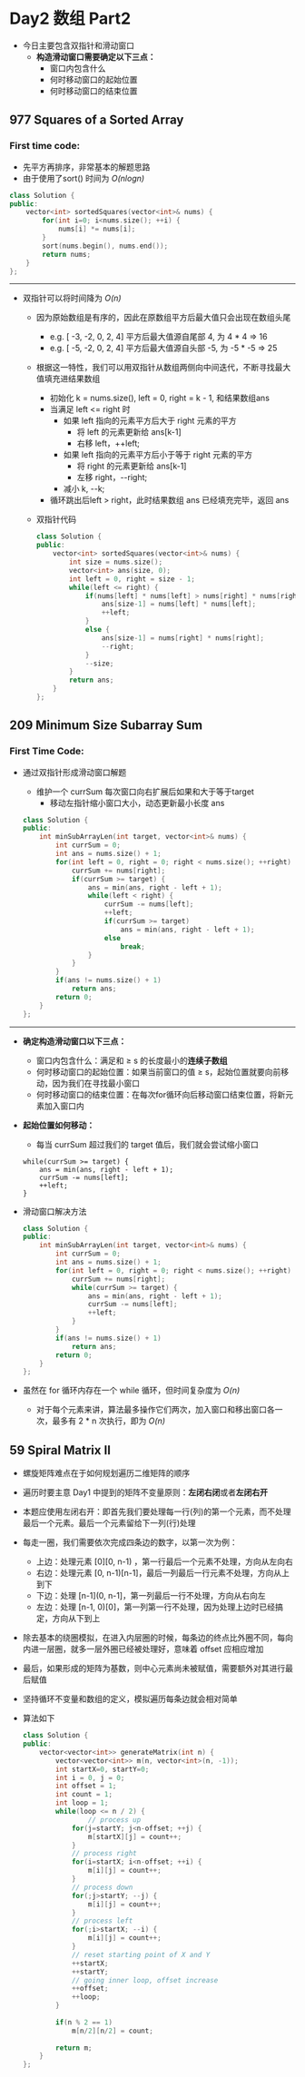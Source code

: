 # Day2 数组 Part2

- 今日主要包含双指针和滑动窗口
    - **构造滑动窗口需要确定以下三点：**
        - 窗口内包含什么
        - 何时移动窗口的起始位置
        - 何时移动窗口的结束位置

## 977 Squares of a Sorted Array

### First time code:

- 先平方再排序，非常基本的解题思路
- 由于使用了sort() 时间为 *O(nlogn)*

```cpp
class Solution {
public:
    vector<int> sortedSquares(vector<int>& nums) {
        for(int i=0; i<nums.size(); ++i) {
            nums[i] *= nums[i];
        }
        sort(nums.begin(), nums.end());
        return nums;
    }
};
```

---

- 双指针可以将时间降为 *O(n)*
    - 因为原始数组是有序的，因此在原数组平方后最大值只会出现在数组头尾
        - e.g. [ -3, -2, 0, 2, 4] 平方后最大值源自尾部 4, 为 4 * 4 ⇒ 16
        - e.g. [ -5, -2, 0, 2, 4] 平方后最大值源自头部 -5, 为 -5 * -5 ⇒ 25
    - 根据这一特性，我们可以用双指针从数组两侧向中间迭代，不断寻找最大值填充进结果数组
        - 初始化  k = nums.size(), left = 0, right = k - 1, 和结果数组ans
        - 当满足 left <= right 时
            - 如果 left 指向的元素平方后大于 right 元素的平方
                - 将 left 的元素更新给 ans[k-1]
                - 右移 left，++left;
            - 如果 left 指向的元素平方后小于等于 right 元素的平方
                - 将 right 的元素更新给 ans[k-1]
                - 左移 right，--right;
            - 减小 k, --k;
        - 循环跳出后left > right，此时结果数组 ans 已经填充完毕，返回 ans
    - 双指针代码
        
        ```cpp
        class Solution {
        public:
            vector<int> sortedSquares(vector<int>& nums) {
                int size = nums.size();
                vector<int> ans(size, 0);
                int left = 0, right = size - 1;
                while(left <= right) {
                    if(nums[left] * nums[left] > nums[right] * nums[right]) {
                        ans[size-1] = nums[left] * nums[left];
                        ++left;
                    }
                    else {
                        ans[size-1] = nums[right] * nums[right];
                        --right;
                    }
                    --size;
                }
                return ans;
            }
        };
        ```
        

## 209 Minimum Size Subarray Sum

### First Time Code:

- 通过双指针形成滑动窗口解题
    - 维护一个 currSum 每次窗口向右扩展后如果和大于等于target
        - 移动左指针缩小窗口大小，动态更新最小长度 ans
    
    ```cpp
    class Solution {
    public:
        int minSubArrayLen(int target, vector<int>& nums) {
            int currSum = 0;
            int ans = nums.size() + 1;
            for(int left = 0, right = 0; right < nums.size(); ++right) {
                currSum += nums[right];
                if(currSum >= target) {
                    ans = min(ans, right - left + 1);
                    while(left < right) {
                        currSum -= nums[left];
                        ++left;
                        if(currSum >= target)
                            ans = min(ans, right - left + 1);
                        else
                            break;
                    }
                }
            }
            if(ans != nums.size() + 1)
                return ans;
            return 0;
        }
    };
    ```
    

---

- **确定构造滑动窗口以下三点：**
    - 窗口内包含什么：满足和 ≥ s 的长度最小的**连续子数组**
    - 何时移动窗口的起始位置：如果当前窗口的值 ≥ s，起始位置就要向前移动，因为我们在寻找最小窗口
    - 何时移动窗口的结束位置：在每次for循环向后移动窗口结束位置，将新元素加入窗口内
- **起始位置如何移动：**
    - 每当 currSum 超过我们的 target 值后，我们就会尝试缩小窗口
    
    ```
    while(currSum >= target) {
        ans = min(ans, right - left + 1);
        currSum -= nums[left];
        ++left;
    }
    ```
    
- 滑动窗口解决方法
    
    ```cpp
    class Solution {
    public:
        int minSubArrayLen(int target, vector<int>& nums) {
            int currSum = 0;
            int ans = nums.size() + 1;
            for(int left = 0, right = 0; right < nums.size(); ++right) {
                currSum += nums[right];
                while(currSum >= target) {
                    ans = min(ans, right - left + 1);
                    currSum -= nums[left];
                    ++left;
                }
            }
            if(ans != nums.size() + 1)
                return ans;
            return 0;
        }
    };
    ```
    
- 虽然在 for 循环内存在一个 while 循环，但时间复杂度为 *O(n)*
    - 对于每个元素来讲，算法最多操作它们两次，加入窗口和移出窗口各一次，最多有 2 * n 次执行，即为 *O(n)*
    

## 59 Spiral Matrix II

- 螺旋矩阵难点在于如何规划遍历二维矩阵的顺序
- 遍历时要主意 Day1 中提到的矩阵不变量原则：**左闭右闭**或者**左闭右开**
- 本题应使用左闭右开：即首先我们要处理每一行(列)的第一个元素，而不处理最后一个元素。最后一个元素留给下一列(行)处理
- 每走一圈，我们需要依次完成四条边的数字，以第一次为例：
    - 上边：处理元素 [0][0, n-1) ，第一行最后一个元素不处理，方向从左向右
    - 右边：处理元素 [0, n-1)[n-1]，最后一列最后一行元素不处理，方向从上到下
    - 下边：处理 [n-1](0, n-1]，第一列最后一行不处理，方向从右向左
    - 左边：处理 [n-1, 0)[0]，第一列第一行不处理，因为处理上边时已经搞定，方向从下到上
- 除去基本的绕圈模拟，在进入内层圈的时候，每条边的终点比外圈不同，每向内进一层圈，就多一层外圈已经被处理好，意味着 offset 应相应增加
- 最后，如果形成的矩阵为基数，则中心元素尚未被赋值，需要额外对其进行最后赋值
- 坚持循环不变量和数组的定义，模拟遍历每条边就会相对简单
- 算法如下
    
    ```cpp
    class Solution {
    public:
        vector<vector<int>> generateMatrix(int n) {
            vector<vector<int>> m(n, vector<int>(n, -1));
            int startX=0, startY=0;
            int i = 0, j = 0;
            int offset = 1;
            int count = 1;
            int loop = 1;
            while(loop <= n / 2) {
    		        // process up
                for(j=startY; j<n-offset; ++j) {
                    m[startX][j] = count++;
                }
                // process right
                for(i=startX; i<n-offset; ++i) {
                    m[i][j] = count++;
                }
                // process down
                for(;j>startY; --j) {
                    m[i][j] = count++;
                }
                // process left
                for(;i>startX; --i) {
                    m[i][j] = count++;
                }
                // reset starting point of X and Y
                ++startX;
                ++startY;
                // going inner loop, offset increase
                ++offset;
                ++loop;
            }
    				
            if(n % 2 == 1)
                m[n/2][n/2] = count;
                
            return m;
        }
    };
    ```